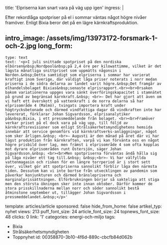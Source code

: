 title: 'Elpriserna kan snart vara på väg upp igen'
ingress: |
  <p>Efter rekordlåga spotpriser på el i sommar väntas något högre nivåer framöver. Enligt Bixia beror det på en lägre kärnkraftsproduktion.
  </p>
  
intro_image: /assets/img/13973172-forsmark-1-och-2.jpg
long_form:
  -
    type: text
    text: '<p>I juli snittade spotpriset på den nordiska elbörsen&nbsp;Nordpool&nbsp;på 2,4 öre per kilowattimme, vilket är det lägsta månatliga snittpriset som uppmätts någonsin i Norden.&nbsp;Detta samtidigt som elpriserna i sommar har varierat kraftigt inom Sverige, där väldigt låga priser noterats i norr medan priserna i de södra delarna av landet varit högre.&nbsp;Det framgår av elhandelsbolaget Bixias&nbsp;senaste elprisrapport.<br><br>Orsaken bakom variationerna uppges vara sänkt överföringskapacitet i stamnätet på grund av begränsad kärnkraft.&nbsp; <br>– Det har gjort att även om vi haft ett överskott på vattenkraft i de norra delarna så har elprisområde 4 (Malmö), tvingats importera kraft under högtrycksbetonade och därmed vindfattiga dagar då vindkraften inte har levererat, förklarar Johan Sigvardsson, elprisanalytiker på&nbsp;Bixia, i ett pressmeddelande från bolaget. <br><br>Framöver verkar priset på el dock vara på väg upp, till följd av kärnkraftsrevisioner som enligt Strålsäkerhetsmyndighetens hemsida innebär att service genomförs vid kärnkraftverks-anläggningar, något som sker årligen.&nbsp; <br>– Augusti är den månad på året där vi har lägst produktion från kärnkraften, varpå vi kan förvänta oss en något högre prisbild över lag, men främst i elprisområde 4 som ofta kopplas mot dyrare elprisområden runt Östersjön, säger Johan Sigvardsson.&nbsp; <br><br>Men spotpriserna förväntas ändå hålla sig på låga nivåer ett tag till.&nbsp; &nbsp;<br>– Vi har välfyllda vattenmagasin och risken för en längre torrperiod är i stort sett över, vilket gör att spotpriserna sannolikt förblir låga den närmsta tiden. Dessutom kan vi inte bortse från utvecklingen av pandemin som påverkar konjunkturen och därmed bränslepriserna och marginalprissättningen. Elförbrukningen börjar så sakteliga att stiga men den största ökningen sker inte innan oktober. Därför kommer de stora prisskillnaderna mellan norr och söder sannolikt bestå åtminstone september ut, tillägger Johan Sigvardsson i pressmeddelandet.&nbsp;</p>'
template: articles/article
sponsored: false
hide_from_home: false
artikel_typ: nyhet
views: 213
puff_font_size: 24
article_font_size: 24
topnews_font_size: 48
clicks: 0
link: '1'
categories: energi-och-miljo
tags:
  - Bixia
  - Strålsäkerhetsmyndigheten
  - Toppnyhet
id: 00358870-3b10-4f6d-889c-cbcfb84d062b

